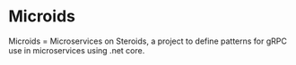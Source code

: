 # Microids
Microids = Microservices on Steroids, a project to define patterns for gRPC use in microservices using .net core.
